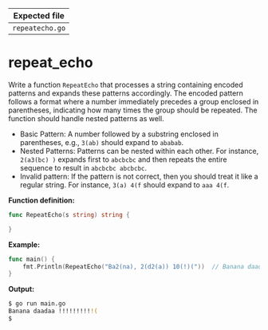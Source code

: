 | Expected file        |
| ---------------------|
| `repeatecho.go`      |

# repeat_echo


Write a function `RepeatEcho` that processes a string containing encoded patterns and expands these patterns accordingly. The encoded pattern follows a format where a number immediately precedes a group enclosed in parentheses, indicating how many times the group should be repeated. The function should handle nested patterns as well.

- Basic Pattern: A number followed by a substring enclosed in parentheses, e.g., `3(ab)` should expand to `ababab`.
- Nested Patterns: Patterns can be nested within each other. For instance, `2(a3(bc) )` expands first to `abcbcbc` and then repeats the entire sequence to result in `abcbcbc abcbcbc`.
- Invalid pattern: If the pattern is not correct, then you should treat it like a regular string. For instance, `3(a) 4(f` should expand to `aaa 4(f`.

**Function definition:**

```go
func RepeatEcho(s string) string {

}
```

**Example:**

```go
func main() {
	fmt.Println(RepeatEcho("Ba2(na), 2(d2(a)) 10(!)("))  // Banana daadaa !!!!!!!!!!(
}
```

**Output:**

```sh
$ go run main.go
Banana daadaa !!!!!!!!!!(
$
```
